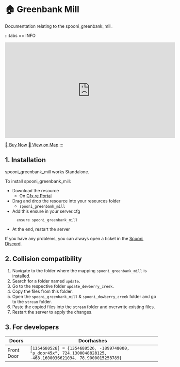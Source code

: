# 🏠 Greenbank Mill
Documentation relating to the spooni_greenbank_mill.

:::tabs
== INFO
<iframe width="560" height="315" src="https://www.youtube.com/embed/5oxfL-UIqOA?si=n-ljIBEGJzS1AAj5" frameborder="0" allow="accelerometer; autoplay; clipboard-write; encrypted-media; gyroscope; picture-in-picture; web-share" referrerpolicy="strict-origin-when-cross-origin" allowfullscreen></iframe>

<a href="https://spooni-mapping.tebex.io/package/6356024" class="button-buy">🛒 Buy Now</a>
<a href="https://spooni.de/rdr2/?m=house96" class="button-map">📍 View on Map</a>
:::

## 1. Installation
spooni_greenbank_mill works Standalone.  

To install spooni_greenbank_mill:
- Download the resource
  - On [Cfx.re Portal](https://portal.cfx.re/)
- Drag and drop the resource into your resources folder
  - `spooni_greenbank_mill`
- Add this ensure in your server.cfg
  ```
    ensure spooni_greenbank_mill
  ```
- At the end, restart the server

If you have any problems, you can always open a ticket in the [Spooni Discord](https://discord.gg/spooni).

## 2. Collision compatibility <Badge type="danger" text="IMPORTANT"/>

1. Navigate to the folder where the mapping `spooni_greenbank_mill` is installed.
2. Search for a folder named `update`.
3. Go to the respective folder `update_dewberry_creek`.
4. Copy the files from this folder.
5. Open the `spooni_greenbank_mill` & `spooni_dewberry_creek` folder and go to the `stream` folder.
6. Paste the copied files into the `stream` folder and overwrite existing files.
7. Restart the server to apply the changes.

## 3. For developers
| Doors                     | Doorhashes
|---------------------------|----------------------------------------------------------------------------------|
| Front Door                | `[1354680526] = {1354680526, -1899748000, "p_door45x", 724.1300048828125, -468.1600036621094, 78.9000015258789}`
